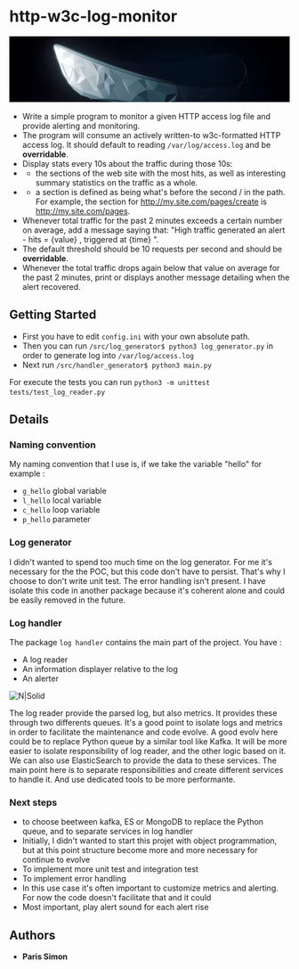 # http-w3c-log-monitor
![N|Solid](https://raw.githubusercontent.com/haagor/http-w3c-log-monitor/master/img/banner.png)

* Write a simple program to monitor a given HTTP access log file and provide alerting and monitoring.
* The program will consume an actively written-to w3c-formatted HTTP access log. It should default to reading `/var/log/access.log` and be **overridable**.
* Display stats every 10s about the traffic during those 10s:
* * the sections of the web site with the most hits, as well as interesting summary statistics on the traffic as a whole.
* * a section is defined as being what's before the second / in the path. For example, the section for http://my.site.com/pages/create is http://my.site.com/pages.
* Whenever total traffic for the past 2 minutes exceeds a certain number on average, add a message saying that: "High traffic generated an alert - hits = {value} , triggered at {time} ".
* The default threshold should be 10 requests per second and should be **overridable**.
* Whenever the total traffic drops again below that value on average for the past 2 minutes, print or displays another message detailing when the alert recovered.

## Getting Started
* First you have to edit `config.ini` with your own absolute path.
* Then you can run `/src/log_generator$ python3 log_generator.py` in order to generate log into `/var/log/access.log`
* Next run `/src/handler_generator$ python3 main.py`

For execute the tests you can run `python3 -m unittest tests/test_log_reader.py`

## Details

### Naming convention
My naming convention that I use is, if we take the variable "hello" for example :

* `g_hello` global variable
* `l_hello` local variable
* `c_hello` loop variable
* `p_hello` parameter

### Log generator
I didn't wanted to spend too much time on the log generator. For me it's necessary for the the POC, but this code don't have to persist. That's why I choose to don't write unit test.
The error handling isn't present.
I have isolate this code in another package because it's coherent alone and could be easily removed in the future.

### Log handler
The package `log handler` contains the main part of the project. You have :

- A log reader
- An information displayer relative to the log
- An alerter

![N|Solid](https://raw.githubusercontent.com/haagor/http-w3c-log-monitor/master/img/projectStructure.png)

The log reader provide the parsed log, but also metrics. It provides these through two differents queues. It's a good point to isolate logs and metrics in order to facilitate the maintenance and code evolve.
A good evolv here could be to replace Python queue by a similar tool like Kafka. It will be more easier to isolate responsibility of log reader, and the other logic based on it. We can also use ElasticSearch to provide the data to these services. The main point here is to separate responsibilities and create different services to handle it. And use dedicated tools to be more performante. 

### Next steps

* to choose beetween kafka, ES or MongoDB to replace the Python queue, and to separate services in log handler
* Initially, I didn't wanted to start this projet with object programmation, but at this point structure become more and more necessary for continue to evolve
* To implement more unit test and integration test
* To implement error handling
* In this use case it's often important to customize metrics and alerting. For now the code doesn't facilitate that and it could
* Most important, play alert sound for each alert rise


## Authors

* **Paris Simon** 